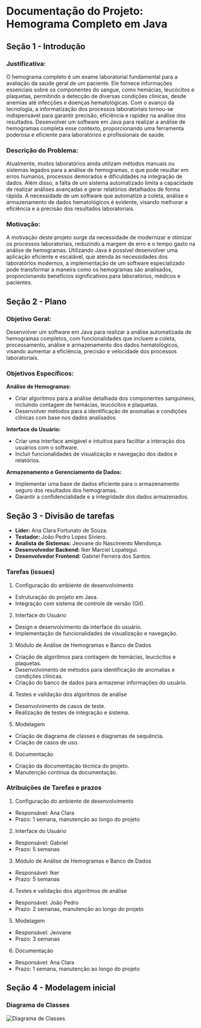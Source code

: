 # Documentação do Projeto: Hemograma Completo em Java

## Seção 1 - Introdução

### Justificativa:

O hemograma completo é um exame laboratorial fundamental para a avaliação da saúde geral de um paciente. Ele fornece informações essenciais sobre os componentes do sangue, como hemácias, leucócitos e plaquetas, permitindo a detecção de diversas condições clínicas, desde anemias até infecções e doenças hematológicas. Com o avanço da tecnologia, a informatização dos processos laboratoriais tornou-se indispensável para garantir precisão, eficiência e rapidez na análise dos resultados. Desenvolver um software em Java para realizar a análise de hemogramas completa esse contexto, proporcionando uma ferramenta poderosa e eficiente para laboratórios e profissionais de saúde.


### Descrição do Problema:

Atualmente, muitos laboratórios ainda utilizam métodos manuais ou sistemas legados para a análise de hemogramas, o que pode resultar em erros humanos, processos demorados e dificuldades na integração de dados. Além disso, a falta de um sistema automatizado limita a capacidade de realizar análises avançadas e gerar relatórios detalhados de forma rápida. A necessidade de um software que automatize a coleta, análise e armazenamento de dados hematológicos é evidente, visando melhorar a eficiência e a precisão dos resultados laboratoriais.


### Motivação:

A motivação deste projeto surge da necessidade de modernizar e otimizar os processos laboratoriais, reduzindo a margem de erro e o tempo gasto na análise de hemogramas. Utilizando Java é possível desenvolver uma aplicação eficiente e escalável, que atenda às necessidades dos laboratórios modernos, a implementação de um software especializado pode transformar a maneira como os hemogramas são analisados, proporcionando benefícios significativos para laboratórios, médicos e pacientes.



## Seção 2 - Plano

### Objetivo Geral:

Desenvolver um software em Java para realizar a análise automatizada de hemogramas completos, com funcionalidades que incluem a coleta, processamento, análise e armazenamento dos dados hematológicos, visando aumentar a eficiência, precisão e velocidade dos processos laboratoriais.


### Objetivos Específicos:

**Análise de Hemogramas:**

- Criar algoritmos para a análise detalhada dos componentes sanguíneos, incluindo contagem de hemácias, leucócitos e plaquetas.
- Desenvolver métodos para a identificação de anomalias e condições clínicas com base nos dados analisados.

**Interface do Usuário:**

- Criar uma interface amigável e intuitiva para facilitar a interação dos usuários com o software.
- Incluir funcionalidades de visualização e navegação dos dados e relatórios.

**Armazenamento e Gerenciamento de Dados:**

- Implementar uma base de dados eficiente para o armazenamento seguro dos resultados dos hemogramas.
- Garantir a confidencialidade e a integridade dos dados armazenados.



## Seção 3 - Divisão de tarefas

- **Líder:** Ana Clara Fortunato de Souza.
- **Testador:** João Pedro Lopes Siviero.
- **Analista de Sistemas:** Jeovane do Nascimento Mendonça.
- **Desenvolvedor Backend:** Iker Marciel Lopategui.
- **Desenvolvedor Frontend:** Gabriel Ferreira dos Santos.

### Tarefas (issues)

1. Configuração do ambiente de desenvolvimento
  - Estruturação do projeto em Java.
  - Integração com sistema de controle de versão (Git).
     
2. Interface do Usuário
  - Design e desenvolvimento da interface do usuário.
  - Implementação de funcionalidades de visualização e navegação.
    
3. Módulo de Análise de Hemogramas e Banco de Dados
  - Criação de algoritmos para contagem de hemácias, leucócitos e plaquetas.
  - Desenvolvimento de métodos para identificação de anomalias e condições clínicas.
  - Criação do banco de dados para armazenar informações do usuário. 

4. Testes e validação dos algoritmos de análise
  - Desenvolvimento de casos de teste.
  - Realização de testes de integração e sistema.

5. Modelagem
  - Criação de diagrama de classes e diagramas de sequência.
  - Criação de casos de uso.

6. Documentação
  - Criação da documentação técnica do projeto.
  - Manutenção contínua da documentação.

### Atribuições de Tarefas e prazos

1. Configuração do ambiente de desenvolvimento
  - Responsável: Ana Clara
  - Prazo: 1 semana, manutenção ao longo do projeto
     
2. Interface do Usuário
  - Responsável: Gabriel
  - Prazo: 5 semanas
    
3. Módulo de Análise de Hemogramas e Banco de Dados
  - Responsável: Iker
  - Prazo: 5 semanas 

4. Testes e validação dos algoritmos de análise
  - Responsável: João Pedro
  - Prazo: 2 semanas, manutenção ao longo do projeto

5. Modelagem
  - Responsável: Jeovane
  - Prazo: 3 semanas

6. Documentação
  - Responsável: Ana Clara
  - Prazo: 1 semana, manutenção ao longo do projeto



## Seção 4 - Modelagem inicial


### Diagrama de Classes
![Diagrama de Classes](https://github.com/poo-ec-2024-1/g8/assets/152391066/35ba8830-0cf2-41ec-afe9-258865ae375e)
